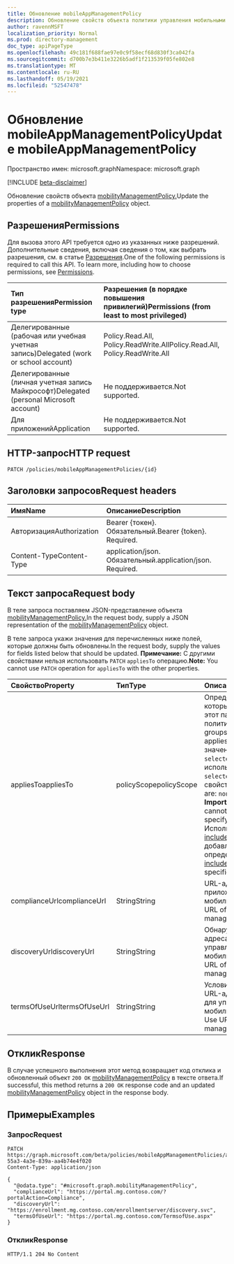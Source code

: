 ```yaml
---
title: Обновление mobileAppManagementPolicy
description: Обновление свойств объекта политики управления мобильными приложениями.
author: ravennMSFT
localization_priority: Normal
ms.prod: directory-management
doc_type: apiPageType
ms.openlocfilehash: 49c181f688fae97e0c9f58ecf68d830f3ca042fa
ms.sourcegitcommit: d700b7e3b411e3226b5adf1f213539f05fe802e8
ms.translationtype: MT
ms.contentlocale: ru-RU
ms.lasthandoff: 05/19/2021
ms.locfileid: "52547478"
---
```

# <a name="update-mobileappmanagementpolicy"></a><span data-ttu-id="5e085-103">Обновление mobileAppManagementPolicy</span><span class="sxs-lookup"><span data-stu-id="5e085-103">Update mobileAppManagementPolicy</span></span>

<span data-ttu-id="5e085-104">Пространство имен: microsoft.graph</span><span class="sxs-lookup"><span data-stu-id="5e085-104">Namespace: microsoft.graph</span></span>

[!INCLUDE [beta-disclaimer](../../includes/beta-disclaimer.md)]

<span data-ttu-id="5e085-105">Обновление свойств объекта [mobilityManagementPolicy.](../resources/mobilitymanagementpolicy.md)</span><span class="sxs-lookup"><span data-stu-id="5e085-105">Update the properties of a [mobilityManagementPolicy](../resources/mobilitymanagementpolicy.md) object.</span></span>

## <a name="permissions"></a><span data-ttu-id="5e085-106">Разрешения</span><span class="sxs-lookup"><span data-stu-id="5e085-106">Permissions</span></span>

<span data-ttu-id="5e085-p101">Для вызова этого API требуется одно из указанных ниже разрешений. Дополнительные сведения, включая сведения о том, как выбрать разрешения, см. в статье [Разрешения](/graph/permissions-reference).</span><span class="sxs-lookup"><span data-stu-id="5e085-p101">One of the following permissions is required to call this API. To learn more, including how to choose permissions, see [Permissions](/graph/permissions-reference).</span></span>

|<span data-ttu-id="5e085-109">Тип разрешения</span><span class="sxs-lookup"><span data-stu-id="5e085-109">Permission type</span></span>|<span data-ttu-id="5e085-110">Разрешения (в порядке повышения привилегий)</span><span class="sxs-lookup"><span data-stu-id="5e085-110">Permissions (from least to most privileged)</span></span>|
|:---|:---|
|<span data-ttu-id="5e085-111">Делегированные (рабочая или учебная учетная запись)</span><span class="sxs-lookup"><span data-stu-id="5e085-111">Delegated (work or school account)</span></span>|<span data-ttu-id="5e085-112">Policy.Read.All, Policy.ReadWrite.All</span><span class="sxs-lookup"><span data-stu-id="5e085-112">Policy.Read.All, Policy.ReadWrite.All</span></span>|
|<span data-ttu-id="5e085-113">Делегированные (личная учетная запись Майкрософт)</span><span class="sxs-lookup"><span data-stu-id="5e085-113">Delegated (personal Microsoft account)</span></span> | <span data-ttu-id="5e085-114">Не поддерживается.</span><span class="sxs-lookup"><span data-stu-id="5e085-114">Not supported.</span></span>|
|<span data-ttu-id="5e085-115">Для приложений</span><span class="sxs-lookup"><span data-stu-id="5e085-115">Application</span></span> | <span data-ttu-id="5e085-116">Не поддерживается.</span><span class="sxs-lookup"><span data-stu-id="5e085-116">Not supported.</span></span>|

## <a name="http-request"></a><span data-ttu-id="5e085-117">HTTP-запрос</span><span class="sxs-lookup"><span data-stu-id="5e085-117">HTTP request</span></span>

<!-- {
  "blockType": "ignored"
}
-->

``` http
PATCH /policies/mobileAppManagementPolicies/{id}
```

## <a name="request-headers"></a><span data-ttu-id="5e085-118">Заголовки запросов</span><span class="sxs-lookup"><span data-stu-id="5e085-118">Request headers</span></span>

|<span data-ttu-id="5e085-119">Имя</span><span class="sxs-lookup"><span data-stu-id="5e085-119">Name</span></span>|<span data-ttu-id="5e085-120">Описание</span><span class="sxs-lookup"><span data-stu-id="5e085-120">Description</span></span>|
|:---|:---|
|<span data-ttu-id="5e085-121">Авторизация</span><span class="sxs-lookup"><span data-stu-id="5e085-121">Authorization</span></span>|<span data-ttu-id="5e085-p102">Bearer {токен}. Обязательный.</span><span class="sxs-lookup"><span data-stu-id="5e085-p102">Bearer {token}. Required.</span></span>|
|<span data-ttu-id="5e085-124">Content-Type</span><span class="sxs-lookup"><span data-stu-id="5e085-124">Content-Type</span></span>|<span data-ttu-id="5e085-p103">application/json. Обязательный.</span><span class="sxs-lookup"><span data-stu-id="5e085-p103">application/json. Required.</span></span>|

## <a name="request-body"></a><span data-ttu-id="5e085-127">Текст запроса</span><span class="sxs-lookup"><span data-stu-id="5e085-127">Request body</span></span>

<span data-ttu-id="5e085-128">В теле запроса поставляем JSON-представление объекта [mobilityManagementPolicy.](../resources/mobilitymanagementpolicy.md)</span><span class="sxs-lookup"><span data-stu-id="5e085-128">In the request body, supply a JSON representation of the [mobilityManagementPolicy](../resources/mobilitymanagementpolicy.md) object.</span></span>

<span data-ttu-id="5e085-129">В теле запроса укажи значения для перечисленных ниже полей, которые должны быть обновлены.</span><span class="sxs-lookup"><span data-stu-id="5e085-129">In the request body, supply the values for fields listed below that should be updated.</span></span> <span data-ttu-id="5e085-130">**Примечание:** С другими свойствами нельзя использовать `PATCH` `appliesTo` операцию.</span><span class="sxs-lookup"><span data-stu-id="5e085-130">**Note:** You cannot use `PATCH` operation for `appliesTo` with the other properties.</span></span>

|<span data-ttu-id="5e085-131">Свойство</span><span class="sxs-lookup"><span data-stu-id="5e085-131">Property</span></span>|<span data-ttu-id="5e085-132">Тип</span><span class="sxs-lookup"><span data-stu-id="5e085-132">Type</span></span>|<span data-ttu-id="5e085-133">Описание</span><span class="sxs-lookup"><span data-stu-id="5e085-133">Description</span></span>|
|:---|:---|:---|
|<span data-ttu-id="5e085-134">appliesTo</span><span class="sxs-lookup"><span data-stu-id="5e085-134">appliesTo</span></span>|<span data-ttu-id="5e085-135">policyScope</span><span class="sxs-lookup"><span data-stu-id="5e085-135">policyScope</span></span>|<span data-ttu-id="5e085-136">Определяет группы, к которые применяется этот параметр политики.</span><span class="sxs-lookup"><span data-stu-id="5e085-136">Determines the groups this policy setting applies to.</span></span> <span data-ttu-id="5e085-137">Возможные значения: `none` , `all` , `selected` **Важно: не** может использоваться при `selected` указании этого свойства.</span><span class="sxs-lookup"><span data-stu-id="5e085-137">Possible values are: `none`, `all`, `selected` **Important:** `selected` cannot be used when specifying this property.</span></span> <span data-ttu-id="5e085-138">Используйте [includedGroups для](../api/mobileappmanagementpolicies-post-includedgroups.md) добавления определенных групп.</span><span class="sxs-lookup"><span data-stu-id="5e085-138">Use [includedGroups](../api/mobileappmanagementpolicies-post-includedgroups.md) to add specific groups.</span></span>|
|<span data-ttu-id="5e085-139">complianceUrl</span><span class="sxs-lookup"><span data-stu-id="5e085-139">complianceUrl</span></span>|<span data-ttu-id="5e085-140">String</span><span class="sxs-lookup"><span data-stu-id="5e085-140">String</span></span>|<span data-ttu-id="5e085-141">URL-адрес соответствия приложению управления мобильностью</span><span class="sxs-lookup"><span data-stu-id="5e085-141">Compliance URL of the mobility management application</span></span>|
|<span data-ttu-id="5e085-142">discoveryUrl</span><span class="sxs-lookup"><span data-stu-id="5e085-142">discoveryUrl</span></span>|<span data-ttu-id="5e085-143">String</span><span class="sxs-lookup"><span data-stu-id="5e085-143">String</span></span>|<span data-ttu-id="5e085-144">Обнаружение URL-адреса приложения для управления мобильностью</span><span class="sxs-lookup"><span data-stu-id="5e085-144">Discovery URL of the mobility management application</span></span>|
|<span data-ttu-id="5e085-145">termsOfUseUrl</span><span class="sxs-lookup"><span data-stu-id="5e085-145">termsOfUseUrl</span></span>|<span data-ttu-id="5e085-146">String</span><span class="sxs-lookup"><span data-stu-id="5e085-146">String</span></span>|<span data-ttu-id="5e085-147">Условия использования URL-адреса приложения для управления мобильностью</span><span class="sxs-lookup"><span data-stu-id="5e085-147">Terms of Use URL of the mobility management application</span></span>|

## <a name="response"></a><span data-ttu-id="5e085-148">Отклик</span><span class="sxs-lookup"><span data-stu-id="5e085-148">Response</span></span>

<span data-ttu-id="5e085-149">В случае успешного выполнения этот метод возвращает код отклика и обновленный объект `200 OK` [mobilityManagementPolicy](../resources/mobilitymanagementpolicy.md) в тексте ответа.</span><span class="sxs-lookup"><span data-stu-id="5e085-149">If successful, this method returns a `200 OK` response code and an updated [mobilityManagementPolicy](../resources/mobilitymanagementpolicy.md) object in the response body.</span></span>

## <a name="examples"></a><span data-ttu-id="5e085-150">Примеры</span><span class="sxs-lookup"><span data-stu-id="5e085-150">Examples</span></span>

### <a name="request"></a><span data-ttu-id="5e085-151">Запрос</span><span class="sxs-lookup"><span data-stu-id="5e085-151">Request</span></span>

<!-- {
  "blockType": "request",
  "name": "update_mobilitymanagementpolicy"
}
-->

``` http
PATCH https://graph.microsoft.com/beta/policies/mobileAppManagementPolicies/ab90bacf-55a3-4a3e-839a-aa4b74e4f020
Content-Type: application/json

{
  "@odata.type": "#microsoft.graph.mobilityManagementPolicy",
  "complianceUrl": "https://portal.mg.contoso.com/?portalAction=Compliance",
  "discoveryUrl": "https://enrollment.mg.contoso.com/enrollmentserver/discovery.svc",
  "termsOfUseUrl": "https://portal.mg.contoso.com/TermsofUse.aspx"
}
```

### <a name="response"></a><span data-ttu-id="5e085-152">Отклик</span><span class="sxs-lookup"><span data-stu-id="5e085-152">Response</span></span>

<!-- {
  "blockType": "response",
  "truncated": true
}
-->

``` http
HTTP/1.1 204 No Content
```
